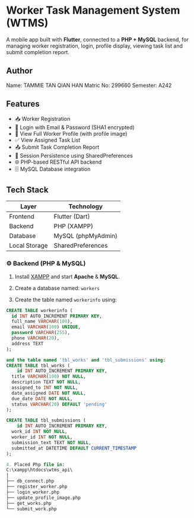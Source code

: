 # Worker Task Management System (WTMS)

A mobile app built with **Flutter**, connected to a **PHP + MySQL** backend, for managing worker registration, login, profile display, viewing task list and submit completion report.

## Author

Name: TAMMIE TAN QIAN HAN
Matric No: 299660
Semester: A242

## Features

- 📥 Worker Registration
- 🔐 Login with Email & Password (SHA1 encrypted)
- 🧾 View Full Worker Profile (with profile image)
- ✅ View Assigned Task List
- 📤 Submit Task Completion Report
- 💾 Session Persistence using SharedPreferences
- 🌐 PHP-based RESTful API backend
- 🗄️ MySQL Database integration

## Tech Stack

| Layer         | Technology          |
|---------------|---------------------|
| Frontend      | Flutter (Dart)      |
| Backend       | PHP (XAMPP)         |
| Database      | MySQL (phpMyAdmin)  |
| Local Storage | SharedPreferences   |

### ⚙️ Backend (PHP & MySQL)

1. Install [XAMPP](https://www.apachefriends.org/index.html) and start **Apache** & **MySQL**.

2. Create a database named: `workers` 

3. Create the table named `workerinfo` using:
```sql
CREATE TABLE workerinfo (
  id INT AUTO_INCREMENT PRIMARY KEY,
  full_name VARCHAR(100),
  email VARCHAR(100) UNIQUE,
  password VARCHAR(255),
  phone VARCHAR(20),
  address TEXT
);

and the table named 'tbl_works' and 'tbl_submissions' using:
CREATE TABLE tbl_works (
    id INT AUTO_INCREMENT PRIMARY KEY,
  title VARCHAR(100) NOT NULL,
  description TEXT NOT NULL,
  assigned_to INT NOT NULL,
  date_assigned DATE NOT NULL,
  due_date DATE NOT NULL,
  status VARCHAR(20) DEFAULT 'pending'
);

CREATE TABLE tbl_submissions (
    id INT AUTO_INCREMENT PRIMARY KEY,
  work_id INT NOT NULL,
  worker_id INT NOT NULL,
  submission_text TEXT NOT NULL,
  submitted_at DATETIME DEFAULT CURRENT_TIMESTAMP
);

4. Placed Php file in: 
C:\xampp\htdocs\wtms_api\
│
├── db_connect.php
├── register_worker.php
├── login_worker.php
├── update_profile_image.php
├── get_works.php
└── submit_work.php


